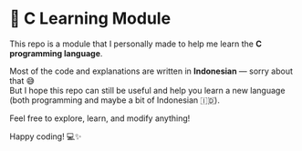 # 🧠 C Learning Module

This repo is a module that I personally made to help me learn the **C programming language**.

Most of the code and explanations are written in **Indonesian** — sorry about that 😅  
But I hope this repo can still be useful and help you learn a new language (both programming and maybe a bit of Indonesian 🇮🇩).

Feel free to explore, learn, and modify anything!

Happy coding! 💻✨
